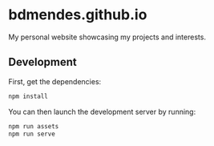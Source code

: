 # bdmendes.github.io

My personal website showcasing my projects and interests.

## Development

First, get the dependencies:

```sh
npm install
```

You can then launch the development server by running:

```sh
npm run assets
npm run serve
```
